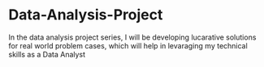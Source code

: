 # Data-Analysis-Project
In the data analysis project series, I will be developing lucarative solutions for real world problem cases, which will help in levaraging my  technical skills as a Data Analyst

